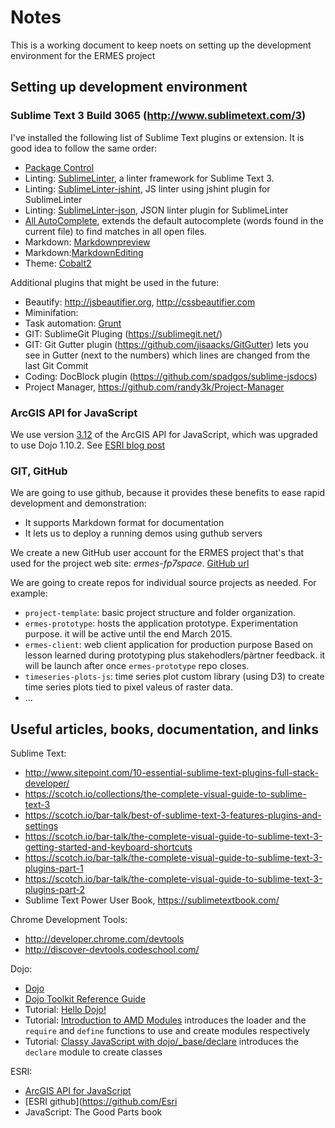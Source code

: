 # Notes

This is a working document to keep noets on setting up the development environment for the ERMES project

## Setting up development environment

### Sublime Text 3 Build 3065 (http://www.sublimetext.com/3)

I've installed the following list of Sublime Text plugins or extension. It is good idea to follow the same order:
* [Package Control](https://packagecontrol.io/installation)
* Linting: [SublimeLinter](http://www.sublimeLinter.com),  a linter framework for Sublime Text 3.
* Linting: [SublimeLinter-jshint](https://github.com/SublimeLinter/SublimeLinter-jshint), JS linter using jshint plugin for SublimeLinter
* Linting: [SublimeLinter-json](https://github.com/SublimeLinter/SublimeLinter-json), JSON linter plugin for SublimeLinter
* [All AutoComplete](https://github.com/alienhard/SublimeAllAutocomplete), extends the default autocomplete (words found in the current file) to find matches in all open files.
* Markdown: [Markdownpreview](https://github.com/revolunet/sublimetext-markdown-preview)
* Markdown:[MarkdownEditing](https://github.com/SublimeText-Markdown/MarkdownEditing)
* Theme: [Cobalt2](https://github.com/wesbos/cobalt2)
    
Additional plugins that might be used in the future:     
* Beautify: http://jsbeautifier.org, http://cssbeautifier.com
* Miminifation:
* Task automation: [Grunt](http://gruntjs.com)
* GIT: SublimeGit Pluging (https://sublimegit.net/)
* GIT: Git Gutter plugin (https://github.com/jisaacks/GitGutter) lets you see in Gutter (next to the numbers) which lines are changed from the last Git Commit
* Coding: DocBlock plugin (https://github.com/spadgos/sublime-jsdocs)
* Project Manager, https://github.com/randy3k/Project-Manager

### ArcGIS API for JavaScript

We use version [3.12](http://js.arcgis.com/3.12) of the ArcGIS API for JavaScript, which was upgraded to use Dojo 1.10.2. See [ESRI blog post](http://blogs.esri.com/esri/arcgis/2014/12/18/arcgis-api-for-javascript-version-3-12-released/)

### GIT, GitHub
 We are going to use github, because it provides these benefits to ease rapid development and demonstration:
 * It supports Markdown format for documentation
 * It lets us to deploy a running demos using guthub servers
 
We create a new GitHub user account for the ERMES project that's that used for the project web site: *ermes-fp7space*. [GitHub url](https://github.com/ermes-fp7space)

We are going to create repos for individual source projects as needed. For example:
* `project-template`: basic project structure and folder organization. 
* `ermes-prototype`: hosts the application prototype. Experimentation purpose. it will be active until the end March 2015.
* `ermes-client`: web client application for production purpose Based on lesson learned during prototyping plus stakehodlers/pàrtner feedback. it will be launch after once `ermes-prototype` repo closes. 
* `timeseries-plots-js`: time series plot custom library (using D3) to create time series plots tied to pixel valeus of raster data. 
* ...

## Useful articles, books, documentation, and links

Sublime Text:
* http://www.sitepoint.com/10-essential-sublime-text-plugins-full-stack-developer/
* https://scotch.io/collections/the-complete-visual-guide-to-sublime-text-3
* https://scotch.io/bar-talk/best-of-sublime-text-3-features-plugins-and-settings
* https://scotch.io/bar-talk/the-complete-visual-guide-to-sublime-text-3-getting-started-and-keyboard-shortcuts
* https://scotch.io/bar-talk/the-complete-visual-guide-to-sublime-text-3-plugins-part-1
* https://scotch.io/bar-talk/the-complete-visual-guide-to-sublime-text-3-plugins-part-2
* Sublime Text Power User Book, https://sublimetextbook.com/

Chrome Development Tools:
* http://developer.chrome.com/devtools
* http://discover-devtools.codeschool.com/

Dojo:
* [Dojo](http://dojotoolkit.org/)
* [Dojo Toolkit Reference Guide](http://dojotoolkit.org/reference-guide/1.10/)
* Tutorial: [Hello Dojo!](http://dojotoolkit.org/documentation/tutorials/1.10/hello_dojo/)
* Tutorial: [Introduction to AMD Modules](http://dojotoolkit.org/documentation/tutorials/1.9/modules/) introduces the loader and the `require` and `define` functions to use and create modules respectively
* Tutorial: [Classy JavaScript with dojo/_base/declare](http://dojotoolkit.org/documentation/tutorials/1.10/declare/) introduces the `declare` module to create classes 

ESRI:
* [ArcGIS API for JavaScript](https://developers.arcgis.com/javascript/)
* [ESRI github](https://github.com/Esri
* JavaScript: The Good Parts book